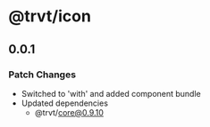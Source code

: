 # @trvt/icon

## 0.0.1

### Patch Changes

- Switched to 'with' and added component bundle
- Updated dependencies
  - @trvt/core@0.9.10

